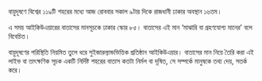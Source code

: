 বায়ুদূষণে বিশ্বের ১১৯টি শহরের মধ্যে আজ রোববার সকাল ৯টার দিকে রাজধানী ঢাকার অবস্থান ১৬তম।

এ সময় আইকিউএয়ারের বাতাসের মানসূচকে ঢাকার স্কোর ৮৫। বাতাসের এই মান ‘মাঝারি বা গ্রহণযোগ্য মানের’ বলে বিবেচিত।

বায়ুদূষণের পরিস্থিতি নিয়মিত তুলে ধরে সুইজারল্যান্ডভিত্তিক প্রতিষ্ঠান আইকিউএয়ার। বাতাসের মান নিয়ে তৈরি করা এই লাইভ বা তাৎক্ষণিক সূচক একটি নির্দিষ্ট শহরের বাতাস কতটা নির্মল বা দূষিত, সে সম্পর্কে মানুষকে তথ্য দেয়, সতর্ক করে।
